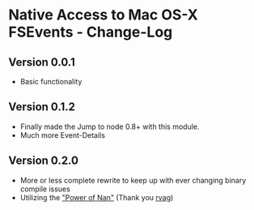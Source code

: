 # Native Access to Mac OS-X FSEvents - Change-Log

## Version 0.0.1

  * Basic functionality

## Version 0.1.2

  * Finally made the Jump to node 0.8+ with this module.
  * Much more Event-Details

## Version 0.2.0

 * More or less complete rewrite to keep up with ever changing binary compile issues
 * Utilizing the ["Power of Nan"](http://npmjs.org/package/nan) (Thank you [rvag](https://github.com/rvag))
 

